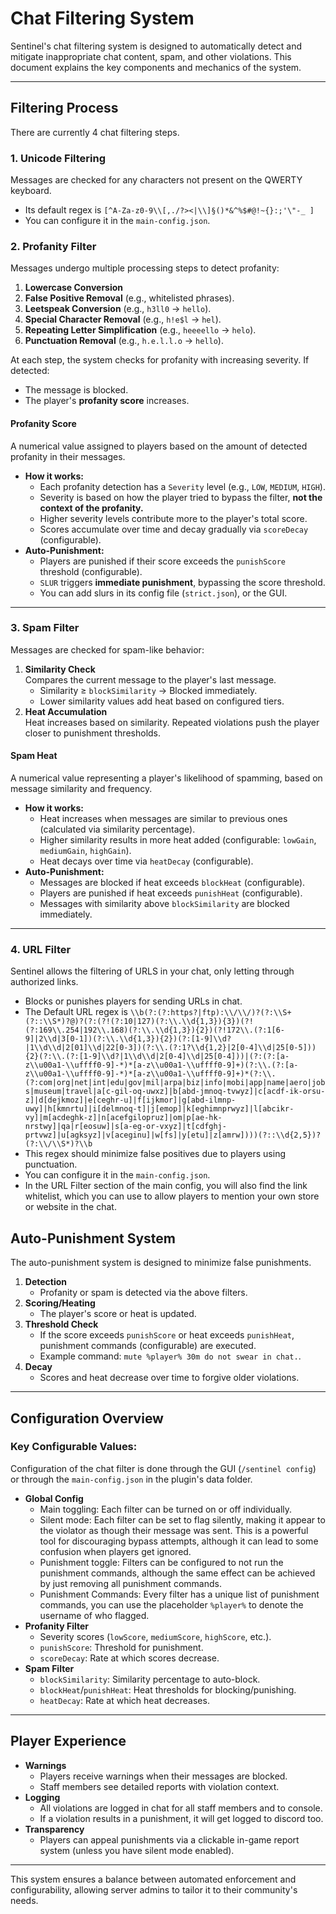 # Chat Filtering System

Sentinel's chat filtering system is designed to automatically detect and mitigate inappropriate chat content, spam, and other violations. This document explains the key components and mechanics of the system.

---

## Filtering Process
There are currently 4 chat filtering steps.

### **1. Unicode Filtering**
Messages are checked for any characters not present on the QWERTY keyboard.

- Its default regex is `[^A-Za-z0-9\\[,./?><|\\]§()*&^%$#@!~{}:;'\"-_ ]`
- You can configure it in the `main-config.json`.

### **2. Profanity Filter**
Messages undergo multiple processing steps to detect profanity:

1. **Lowercase Conversion**
2. **False Positive Removal** (e.g., whitelisted phrases).
3. **Leetspeak Conversion** (e.g., `h3ll0` → `hello`).
4. **Special Character Removal** (e.g., `h!e$l` → `hel`).
5. **Repeating Letter Simplification** (e.g., `heeeello` → `helo`).
6. **Punctuation Removal** (e.g., `h.e.l.l.o` → `hello`).

At each step, the system checks for profanity with increasing severity. If detected:
- The message is blocked.
- The player's **profanity score** increases.

#### **Profanity Score**
A numerical value assigned to players based on the amount of detected profanity in their messages.

- **How it works:**
    - Each profanity detection has a `Severity` level (e.g., `LOW`, `MEDIUM`, `HIGH`). 
    - Severity is based on how the player tried to bypass the filter, **not the context of the profanity.**
    - Higher severity levels contribute more to the player's total score.
    - Scores accumulate over time and decay gradually via `scoreDecay` (configurable).
- **Auto-Punishment:**
    - Players are punished if their score exceeds the `punishScore` threshold (configurable).
    - `SLUR` triggers **immediate punishment**, bypassing the score threshold.
    - You can add slurs in its config file (`strict.json`), or the GUI.

---

### **3. Spam Filter**
Messages are checked for spam-like behavior:
1. **Similarity Check**  
   Compares the current message to the player's last message.
    - Similarity ≥ `blockSimilarity` → Blocked immediately.
    - Lower similarity values add heat based on configured tiers.
2. **Heat Accumulation**  
   Heat increases based on similarity. Repeated violations push the player closer to punishment thresholds.

#### **Spam Heat**
A numerical value representing a player's likelihood of spamming, based on message similarity and frequency.

- **How it works:**
    - Heat increases when messages are similar to previous ones (calculated via similarity percentage).
    - Higher similarity results in more heat added (configurable: `lowGain`, `mediumGain`, `highGain`).
    - Heat decays over time via `heatDecay` (configurable).
- **Auto-Punishment:**
    - Messages are blocked if heat exceeds `blockHeat` (configurable).
    - Players are punished if heat exceeds `punishHeat` (configurable).
    - Messages with similarity above `blockSimilarity` are blocked immediately.

---

### **4. URL Filter**
Sentinel allows the filtering of URLS in your chat, only letting through authorized links.

- Blocks or punishes players for sending URLs in chat.
- The Default URL regex is `\\b(?:(?:https?|ftp):\\/\\/)?(?:\\S+(?::\\S*)?@)?(?:(?!(?:10|127)(?:\\.\\d{1,3}){3})(?!(?:169\\.254|192\\.168)(?:\\.\\d{1,3}){2})(?!172\\.(?:1[6-9]|2\\d|3[0-1])(?:\\.\\d{1,3}){2})(?:[1-9]\\d?|1\\d\\d|2[01]\\d|22[0-3])(?:\\.(?:1?\\d{1,2}|2[0-4]\\d|25[0-5])){2}(?:\\.(?:[1-9]\\d?|1\\d\\d|2[0-4]\\d|25[0-4]))|(?:(?:[a-z\\u00a1-\\uffff0-9]-*)*[a-z\\u00a1-\\uffff0-9]+)(?:\\.(?:[a-z\\u00a1-\\uffff0-9]-*)*[a-z\\u00a1-\\uffff0-9]+)*(?:\\.(?:com|org|net|int|edu|gov|mil|arpa|biz|info|mobi|app|name|aero|jobs|museum|travel|a[c-gil-oq-uwxz]|b[abd-jmnoq-tvwyz]|c[acdf-ik-orsu-z]|d[dejkmoz]|e[ceghr-u]|f[ijkmor]|g[abd-ilmnp-uwy]|h[kmnrtu]|i[delmnoq-t]|j[emop]|k[eghimnprwyz]|l[abcikr-vy]|m[acdeghk-z]|n[acefgilopruz]|om|p[ae-hk-nrstwy]|qa|r[eosuw]|s[a-eg-or-vxyz]|t[cdfghj-prtvwz]|u[agksyz]|v[aceginu]|w[fs]|y[etu]|z[amrw])))(?::\\d{2,5})?(?:\\/\\S*)?\\b`
- This regex should minimize false positives due to players using punctuation.
- You can configure it in the `main-config.json`.
- In the URL Filter section of the main config, you will also find the link whitelist, which you can use to allow players to mention your own store or website in the chat.

## Auto-Punishment System
The auto-punishment system is designed to minimize false punishments.

1. **Detection**
    - Profanity or spam is detected via the above filters.
2. **Scoring/Heating**
    - The player's score or heat is updated.
3. **Threshold Check**
    - If the score exceeds `punishScore` or heat exceeds `punishHeat`, punishment commands (configurable) are executed.
    - Example command: `mute %player% 30m do not swear in chat.`.
4. **Decay**
    - Scores and heat decrease over time to forgive older violations.

---

## Configuration Overview
### Key Configurable Values:
Configuration of the chat filter is done through the GUI (`/sentinel config`) or through the `main-config.json` in the plugin's data folder.

- **Global Config**
    - Main toggling: Each filter can be turned on or off individually.
    - Silent mode: Each filter can be set to flag silently, making it appear to the violator as though their message was sent. This is a powerful tool for discouraging bypass attempts, although it can lead to some confusion when players get ignored.
    - Punishment toggle: Filters can be configured to not run the punishment commands, although the same effect can be achieved by just removing all punishment commands.
    - Punishment Commands: Every filter has a unique list of punishment commands, you can use the placeholder `%player%` to denote the username of who flagged.
- **Profanity Filter**
    - Severity scores (`lowScore`, `mediumScore`, `highScore`, etc.).
    - `punishScore`: Threshold for punishment.
    - `scoreDecay`: Rate at which scores decrease.
- **Spam Filter**
    - `blockSimilarity`: Similarity percentage to auto-block.
    - `blockHeat`/`punishHeat`: Heat thresholds for blocking/punishing.
    - `heatDecay`: Rate at which heat decreases.

---

## Player Experience
- **Warnings**
    - Players receive warnings when their messages are blocked.
    - Staff members see detailed reports with violation context.
- **Logging**
    - All violations are logged in chat for all staff members and to console.
    - If a violation results in a punishment, it will get logged to discord too.
- **Transparency**
    - Players can appeal punishments via a clickable in-game report system (unless you have silent mode enabled).

---

This system ensures a balance between automated enforcement and configurability, allowing server admins to tailor it to their community's needs.